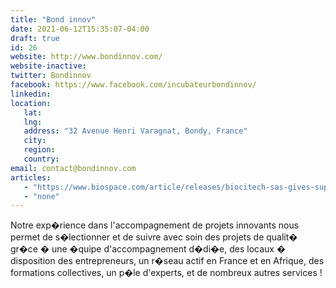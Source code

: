 ```yaml
---
title: "Bond innov"
date: 2021-06-12T15:35:07-04:00
draft: true
id: 26
website: http://www.bondinnov.com/
website-inactive: 
twitter: Bondinnov
facebook: https://www.facebook.com/incubateurbondinnov/
linkedin: 
location: 
   lat: 
   lng: 
   address: "32 Avenue Henri Varagnat, Bondy, France"
   city: 
   region: 
   country: 
email: contact@bondinnov.com
articles:
   - "https://www.biospace.com/article/releases/biocitech-sas-gives-support-to-three-start-ups-in-bond-innov-initiative-/"
   - "none"
---
```

   Notre exp�rience dans l'accompagnement de projets innovants nous permet de s�lectionner et de suivre avec soin des projets de qualit� gr�ce � une �quipe d'accompagnement d�di�e, des locaux � disposition des entrepreneurs, un r�seau actif en France et en Afrique, des formations collectives, un p�le d'experts, et de nombreux autres services !
